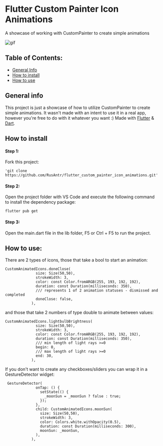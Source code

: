 # Flutter Custom Painter Icon Animations

A showcase of working with CustomPainter to create simple animations

 ![gif](https://github.com/RusAntr/flutter_custom_painter_icon_animations/blob/master/assets/example.gif)

## Table of Contents:
* [General Info](#general-info)
* [How to install](#how-to-install)
* [How to use](#how-to-use)

## General info
This project is just a showcase of how to utilize CustomPainter to create simple animations. It wasn't made with an intent to use it in a real app, however you're free to do with it whatever you want :)
Made with [Flutter](https://flutter.dev) & [Dart](https://dart.dev).

## How to install
#### Step 1:

Fork this project:

```
'git clone https://github.com/RusAntr/flutter_custom_painter_icon_animations.git'
```
#### Step 2:

Open the project folder with VS Code and execute the following command to install the dependency package:
```
flutter pub get
```
#### Step 3:

Open the main.dart file in the lib folder, F5 or Ctrl + F5 to run the project.

## How to use:
There are 2 types of icons, those that take a bool to start an animation:
```
CustomAnimatedIcons.doneClose(
              size: Size(50,50),
              strokeWidth: 3,
              color: const Color.fromARGB(255, 193, 192, 192),
              duration: const Duration(milliseconds: 350),
              /// represents 1 of 2 animation statuses - dismissed and completed
              doneClose: false,
            ),
```
and those that take 2 numbers of type double to animate between values:
```
CustomAnimatedIcons.lightbulbBrightness(
              size: Size(50,50),
              strokeWidth: 3,
              color: const Color.fromARGB(255, 193, 192, 192),
              duration: const Duration(milliseconds: 350),
              /// min length of light rays >=0
              begin: 0,
              /// max length of light rays >=0
              end: 30,
            ),
```
If you don't want to create any checkboxes/sliders you can wrap it in a GestureDetector widget:
```
 GestureDetector(
              onTap: () {
                setState(() {
                  _moonSun = _moonSun ? false : true;
                });
              },
              child: CustomAnimatedIcons.moonSun(
                size: Size(50,50),
                strokeWidth: 3,
                color: Colors.white.withOpacity(0.5),
                duration: const Duration(milliseconds: 300),
                moonSun: _moonSun,
              ),
            ),
```

